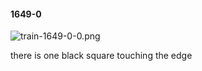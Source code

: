 #### 1649-0
![train-1649-0-0.png](https://github.com/lil-lab/nlvr/raw/master/nlvr/train/images/18/train-1649-0-0.png "train-1649-0-0.png")

there is one black square touching the edge